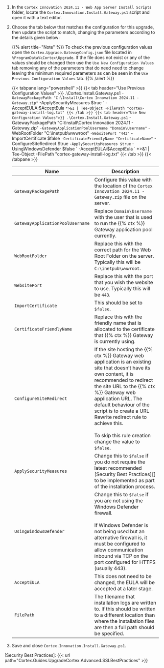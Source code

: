 1. In the `Cortex Innovation 2024.11 - Web App Server Install Scripts` folder, locate the `Cortex.Innovation.Install.Gateway.ps1` script and open it with a text editor.
1. Choose the tab below that matches the configuration for this upgrade, then update the script to match, changing the parameters according to the details given below:

    {{% alert title="Note" %}}
To check the previous configuration values open the `Cortex.Upgrade.GatewayConfig.json` file located in `%ProgramData%\Cortex\Upgrade`. If the file does not exist or any of the values should be changed then use the `Use New Configuration Values` tab removing any of the parameters that do need need to change leaving the minimum required parameters as can be seen in the `Use Previous Configuration Values` tab.
    {{% /alert %}}

    {{< tabpane lang="powershell" >}}
        {{< tab header="Use Previous Configuration Values" >}}
.\Cortex.Install.Gateway.ps1 `
    -GatewayPackagePath "C:\Install\Cortex Innovation 2024.11 - Gateway.zip" `
    -ApplySecurityMeasures $true `
    -AcceptEULA:$AcceptEula `
    *>&1 | Tee-Object -FilePath "cortex-gateway-install-log.txt"
        {{< /tab >}}
        {{< tab header="Use New Configuration Values">}}
.\Cortex.Install.Gateway.ps1 `
    -GatewayPackagePath "C:\Install\Cortex Innovation 2024.11 - Gateway.zip" `
    -GatewayApplicationPoolUsername "Domain\Username" `
    -WebRootFolder "C:\inetpub\wwwroot" `
    -WebsitePort "443" `
    -ImportCertificate $false `
    -CertificateFriendlyName "CertificateName" `
    -ConfigureSiteRedirect $true `
    -ApplySecurityMeasures $true `
    -UsingWindowsDefender $false `
    -AcceptEULA:$AcceptEula `
    *>&1 | Tee-Object -FilePath "cortex-gateway-install-log.txt"
        {{< /tab >}}
    {{< /tabpane >}}

    | Name                                           | Description |
    |------------------------------------------------|-------------|
    |`GatewayPackagePath`                            | Configure this value with the location of the `Cortex Innovation 2024.11 - Gateway.zip` file on the server. |
    |`GatewayApplicationPoolUsername`                | Replace `Domain\Username` with the user that is used to run the {{% ctx %}} Gateway application pool currently.|
    |`WebRootFolder`                                 | Replace this with the correct path for the Web Root Folder on the server. Typically this will be  `C:\inetpub\wwwroot`.|
    |`WebsitePort`                                   | Replace this with the port that you wish the website to use. Typically this will be `443`.|
    |`ImportCertificate`                             | This should be set to `$false`.|
    |`CertificateFriendlyName`                       | Replace this with the friendly name that is allocated to the certificate that {{% ctx %}} Gateway is currently using.|
    |`ConfigureSiteRedirect`                         | If the site hosting the {{% ctx %}} Gateway web application is an existing site that doesn’t have its own content, it is recommended to redirect the site URL to the {{% ctx %}} Gateway web application URL. The default behaviour of the script is to create a URL Rewrite redirect rule to achieve this.<br /><br />To skip this rule creation change the value to `$false`.|
    |`ApplySecurityMeasures`                         | Change this to `$false` if you do not require the latest recommended [Security Best Practices][] to be implemented as part of the installation process.|
    |`UsingWindowsDefender`                          | Change this to `$false` if you are not using the Windows Defender firewall.<br /><br />If Windows Defender is not being used but an alternative firewall is, it must be configured to allow communication inbound via TCP on the port configured for HTTPS (usually 443).|
    |`AcceptEULA`                                    | This does not need to be changed, the EULA will be accepted at a later stage. |
    |`FilePath`                                      | The filename that installation logs are written to.  If this should be written to a different location than where the installation files are then a full path should be specified. |

1. Save and close `Cortex.Innovation.Install.Gateway.ps1`.

[Security Best Practices]: {{< url path="Cortex.Guides.UpgradeCortex.Advanced.SSLBestPractices" >}}
